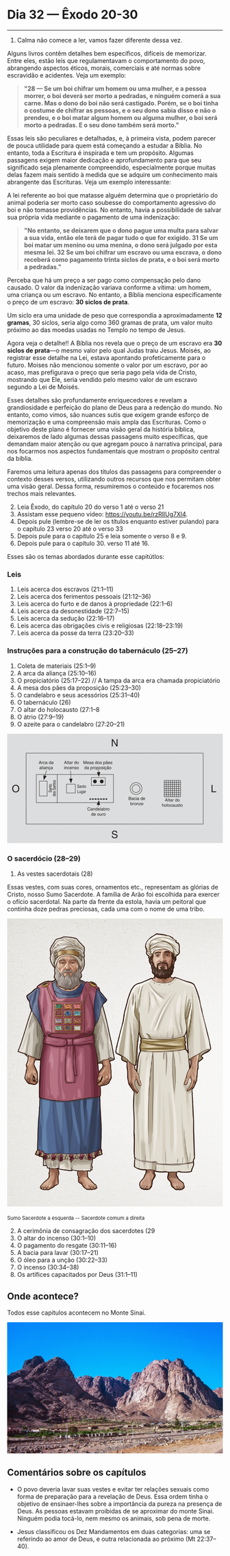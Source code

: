 # Dia 32 — Êxodo 20-30

---

1. Calma não comece a ler, vamos fazer diferente dessa vez.

Alguns livros contêm detalhes bem específicos, difíceis de memorizar. Entre eles, estão leis que regulamentavam o comportamento do povo, abrangendo aspectos éticos, morais, comerciais e até normas sobre escravidão e acidentes. Veja um exemplo:

> **"28 — Se um boi chifrar um homem ou uma mulher, e a pessoa morrer, o boi deverá ser morto a pedradas, e ninguém comerá a sua carne. Mas o dono do boi não será castigado. Porém, se o boi tinha o costume de chifrar as pessoas, e o seu dono sabia disso e não o prendeu, e o boi matar algum homem ou alguma mulher, o boi será morto a pedradas. E o seu dono também será morto."**

Essas leis são peculiares e detalhadas, e, à primeira vista, podem parecer de pouca utilidade para quem está começando a estudar a Bíblia. No entanto, toda a Escritura é inspirada e tem um propósito. Algumas passagens exigem maior dedicação e aprofundamento para que seu significado seja plenamente compreendido, especialmente porque muitas delas fazem mais sentido à medida que se adquire um conhecimento mais abrangente das Escrituras. Veja um exemplo interessante:

A lei referente ao boi que matasse alguém determina que o proprietário do animal poderia ser morto caso soubesse do comportamento agressivo do boi e não tomasse providências. No entanto, havia a possibilidade de salvar sua própria vida mediante o pagamento de uma indenização:

> **"No entanto, se deixarem que o dono pague uma multa para salvar a sua vida, então ele terá de pagar tudo o que for exigido. 31 Se um boi matar um menino ou uma menina, o dono será julgado por esta mesma lei. 32 Se um boi chifrar um escravo ou uma escrava, o dono receberá como pagamento trinta siclos de prata, e o boi será morto a pedradas."**

Perceba que há um preço a ser pago como compensação pelo dano causado. O valor da indenização variava conforme a vítima: um homem, uma criança ou um escravo. No entanto, a Bíblia menciona especificamente o preço de um escravo: **30 siclos de prata**.

Um siclo era uma unidade de peso que correspondia a aproximadamente **12 gramas**, 30 siclos, seria algo como 360 gramas de prata, um valor muito próximo ao das moedas usadas no Templo no tempo de Jesus.

Agora veja o detalhe!! A Bíblia nos revela que o preço de um escravo era **30 siclos de prata**—o mesmo valor pelo qual Judas traiu Jesus. Moisés, ao registrar esse detalhe na Lei, estava apontando profeticamente para o futuro. Moises não mencionou somente o valor por um escravo, por ao acaso, mas prefigurava o preço que seria pago pela vida de Cristo, mostrando que Ele, seria vendido pelo mesmo valor de um escravo segundo a Lei de Moisés.

Esses detalhes são profundamente enriquecedores e revelam a grandiosidade e perfeição do plano de Deus para a redenção do mundo. No entanto, como vimos, são nuances sutis que exigem grande esforço de memorização e uma compreensão mais ampla das Escrituras. Como o objetivo deste plano é fornecer uma visão geral da história bíblica, deixaremos de lado algumas dessas passagens muito específicas, que demandam maior atenção ou que agregam pouco à narrativa principal, para nos focarmos nos aspectos fundamentais que mostram o propósito central da bíblia.

Faremos uma leitura apenas dos títulos das passagens para compreender o contexto desses versos, utilizando outros recursos que nos permitam obter uma visão geral. Dessa forma, resumiremos o conteúdo e focaremos nos trechos mais relevantes.

2. Leia Êxodo, do capítulo 20 do verso 1 até o verso 21
3. Assistam esse pequeno vídeo: https://youtu.be/rzRlIUg7Xl4.
3. Depois pule (lembre-se de ler os títulos enquanto estiver pulando) para o capítulo 23 verso 20 até o verso 33 
4. Depois pule para o capítulo 25 e leia somente o verso 8 e 9.
5. Depois pule para o capítulo 30. verso 11 até 16.

Esses são os temas abordados durante esse capitútlos:

### Leis

1. Leis acerca dos escravos (21:1–11)
2. Leis acerca dos ferimentos pessoais (21:12–36)
3. Leis acerca do furto e de danos à propriedade (22:1–6)
4. Leis acerca da desonestidade (22:7–15)
5. Leis acerca da sedução (22:16–17)
6. Leis acerca das obrigações civis e religiosas (22:18–23:19)
7. Leis acerca da posse da terra (23:20–33)

### Instruções para a construção do tabernáculo (25–27)

1. Coleta de materiais (25:1–9)
2. A arca da aliança (25:10–16)
3. O propiciatório (25:17–22) // A tampa da arca era chamada propiciatório
4. A mesa dos pães da proposição (25:23–30)
5. O candelabro e seus acessórios (25:31–40)
6. O tabernáculo (26)
7. O altar do holocausto (27:1–8
8. O átrio (27:9–19)
9. O azeite para o candelabro (27:20–21)

![img_3.png](images/img_11.png)

### O sacerdócio (28–29)

1. As vestes sacerdotais (28)

Essas vestes, com suas cores, ornamentos etc., representam as glórias de Cristo, nosso Sumo Sacerdote. A família de Arão foi escolhida para exercer o ofício sacerdotal. Na parte da frente da estola, havia um peitoral que continha doze pedras preciosas, cada uma com o nome de uma tribo.

![img.png](img.png)

<small>Sumo Sacerdote a esquerda -- Sacerdote comum a direita</small>

2. A cerimônia de consagração dos sacerdotes (29
3. O altar do incenso (30:1–10)
4. O pagamento do resgate (30:11–16)
5. A bacia para lavar (30:17–21)
6. O óleo para a unção (30:22–33)
7. O incenso (30:34–38)
8. Os artífices capacitados por Deus (31:1–11)

## Onde acontece?

Todos esse capítulos acontecem no Monte Sinai.

![img_1.png](images/img_10.png)

## Comentários sobre os capítulos

- O povo deveria lavar suas vestes e evitar ter relações sexuais como forma de preparação para a revelação de Deus. Essa ordem tinha o objetivo de ensinaer-lhes sobre a importância da pureza na presença de Deus. As pessoas estavam proibidas de se aproximar do monte Sinai. Ninguém podia tocá-lo, nem mesmo os animais, sob pena de morte.


- Jesus classificou os Dez Mandamentos em duas categorias: uma se referindo ao amor de Deus, e outra relacionada ao próximo (Mt 22:37–40).

